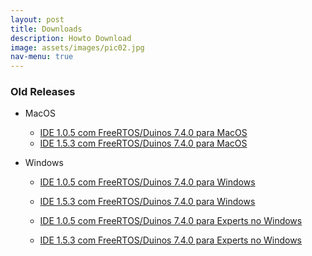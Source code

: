 ```yaml
---
layout: post
title: Downloads
description: Howto Download
image: assets/images/pic02.jpg
nav-menu: true
---
```


### Old Releases

* MacOS
  * [IDE 1.0.5 com FreeRTOS/Duinos 7.4.0 para MacOS](/download/arduino-0105-duinos+freertos0740-macosx.zip)
  * [IDE 1.5.3 com FreeRTOS/Duinos 7.4.0 para MacOS](/download/arduino-1.5.3-duinos+freertos7.4.0-macosx.zip)

* Windows
  * [IDE 1.0.5 com FreeRTOS/Duinos 7.4.0 para Windows](/download/arduino-0105-duinos+freertos-0740-windows.zip)
  * [IDE 1.5.3 com FreeRTOS/Duinos 7.4.0 para Windows](/download/arduino-1.5.3-duinos+freertos-0740-windows.zip)
  
  * [IDE 1.0.5 com FreeRTOS/Duinos 7.4.0 para Experts no Windows](/download/arduino-0105-duinos+freertos0740-expert-windows.zip)
  * [IDE 1.5.3 com FreeRTOS/Duinos 7.4.0 para Experts no Windows](/download/arduino-1.5.3-duinos+freertos7.4.0-expert-windows.zip)
 

